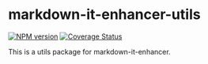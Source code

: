 # markdown-it-enhancer-utils

[![NPM version](https://img.shields.io/npm/v/markdown-it-enhancer-utils.svg?style=flat)](https://www.npmjs.org/package/markdown-it-enhancer-utils)
[![Coverage Status](https://codecov.io/gh/Dedicatus546/markdown-it-enhancer/branch/main/graph/badge.svg?component=shared)](https://app.codecov.io/github/Dedicatus546/markdown-it-enhancer/tree/main?components%5B0%5D=shared)

This is a utils package for markdown-it-enhancer.
